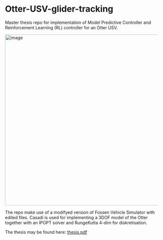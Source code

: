 # Otter-USV-glider-tracking
Master thesis repo for implementation of Model Predictive Controller and Reinforcement Learning (RL) controller for an Otter USV.

<img width="562" alt="image" src="https://github.com/akseljohan/Otter-USV-Target-Tracking-Controllers/assets/42238685/3be1d7f5-3c44-41ce-8eb9-4052d244ff1d">


The repo make use of a modifyed version of Fossen Vehicle Simulator with edited files. Casadi is used for implementing a 3DOF model of the Otter together with an IPOPT solver and RungeKutta 4-dim for diskretisation.





The thesis may be found here: [thesis.pdf](https://github.com/akseljohan/Otter-USV-Target-Tracking-Controllers/files/11815137/thesis.pdf)

